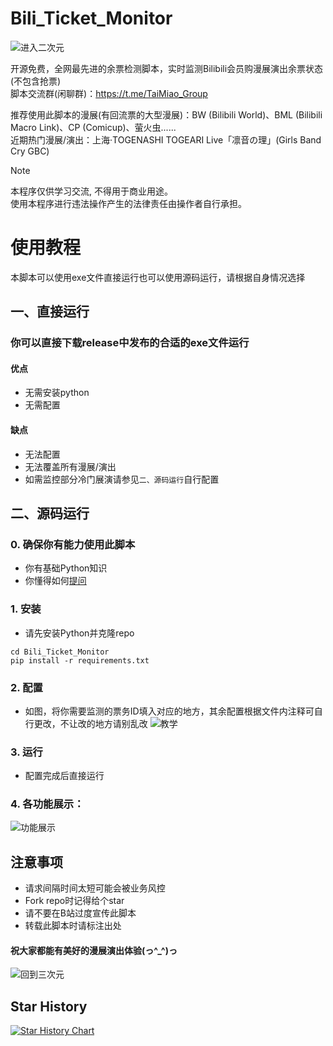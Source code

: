 # Bili_Ticket_Monitor

![进入二次元](https://github.com/user-attachments/assets/7ac8b7c7-3cfd-4438-a7ce-e7ab31dfe19a)

开源免费，全网最先进的余票检测脚本，实时监测Bilibili会员购漫展演出余票状态(不包含抢票)   
脚本交流群(闲聊群)：https://t.me/TaiMiao_Group
   
推荐使用此脚本的漫展(有回流票的大型漫展)：BW (Bilibili World)、BML (Bilibili Macro Link)、CP (Comicup)、萤火虫......  
近期热门漫展/演出：上海·TOGENASHI TOGEARI Live「凛音の理」(Girls Band Cry GBC)   

> [!NOTE]
> 本程序仅供学习交流, 不得用于商业用途。   
> 使用本程序进行违法操作产生的法律责任由操作者自行承担。

# 使用教程
本脚本可以使用exe文件直接运行也可以使用源码运行，请根据自身情况选择
   
## 一、直接运行
### 你可以直接下载release中发布的合适的exe文件运行
#### 优点
- 无需安装python
- 无需配置
#### 缺点
- 无法配置
- 无法覆盖所有漫展/演出
- 如需监控部分冷门展演请参见``二、源码运行``自行配置

## 二、源码运行
### 0. 确保你有能力使用此脚本
- 你有基础Python知识
- 你懂得如何[提问](https://github.com/ryanhanwu/How-To-Ask-Questions-The-Smart-Way/blob/main/README-zh_CN.md)

### 1. 安装
 - 请先安装Python并克隆repo   
```shell
cd Bili_Ticket_Monitor
pip install -r requirements.txt
```

### 2. 配置
- 如图，将你需要监测的票务ID填入对应的地方，其余配置根据文件内注释可自行更改，不让改的地方请别乱改
![教学](https://github.com/user-attachments/assets/549d4f00-ea87-41bc-ae46-e84e09d85df6)


### 3. 运行
- 配置完成后直接运行

### 4. 各功能展示：   
![功能展示](https://github.com/user-attachments/assets/44115f8b-8ef4-4fe0-b01c-caa65cbb83b4)



## 注意事项
- 请求间隔时间太短可能会被业务风控
- Fork repo时记得给个star
- 请不要在B站过度宣传此脚本
- 转载此脚本时请标注出处
#### 祝大家都能有美好的漫展演出体验(っ^_^)っ
   
![回到三次元](https://github.com/user-attachments/assets/81ede360-2f8d-48c1-a384-ffddb7c68e22)

## Star History

[![Star History Chart](https://api.star-history.com/svg?repos=TaiMiao/Bili_Ticket_Monitor&type=Date)](https://star-history.com/#TaiMiao/Bili_Ticket_Monitor&Date)
